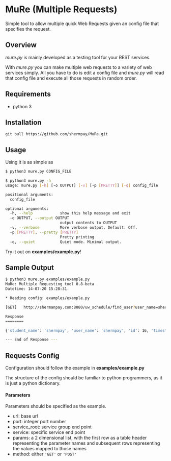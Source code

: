 # MuRe (Multiple Requests) #
Simple tool to allow multiple quick Web Requests given an config file that specifies the request.

## Overview ##
*mure.py* is mainly developed as a testing tool for your REST services.  

With *mure.py* you can make multiple web requests to a variety of web services simply.
All you have to do is edit a config file and *mure.py* will read that config file and execute all those
requests in random order.  

## Requirements ##
* python 3

## Installation ##
`git pull https://github.com/shermpay/MuRe.git`

## Usage ##
Using it is as simple as
```bash
$ python3 mure.py CONFIG_FILE
```
```bash
$ python3 mure.py -h
usage: mure.py [-h] [-o OUTPUT] [-v] [-p [PRETTY]] [-q] config_file

positional arguments:
  config_file

optional arguments:
  -h, --help            show this help message and exit
  -o OUTPUT, --output OUTPUT
                        output contents to OUTPUT
  -v, --verbose         More verbose output. Default: Off.
  -p [PRETTY], --pretty [PRETTY]
                        Pretty printing
  -q, --quiet           Quiet mode. Minimal output.
```

Try it out on **examples/example.py**!

## Sample Output ##
```bash
$ python3 mure.py examples/example.py 
MuRe: Multiple Requesting tool 0.8-beta
Datetime: 14-07-20 15:28:31.

* Reading config: examples/example.py

[GET]   http://shermanpay.com:8080/uw_schedule/find_user?user_name=shermpay&

Response
========

{'student_name': 'shermpay', 'user_name': 'shermpay', 'id': 16, 'timestamp': '2014-04-03T22:38:29'}

--- End of Response ---
```

## Requests Config ##
Configuration should follow the example in **examples/example.py**

The structure of the config should be familiar to python programmers, as it is just a python dictionary.

#### Parameters ####
Parameters should be specified as the example. 

* url: base url
* port: integer port number
* service_root: service group end point
* service: specific service end point
* params: a 2 dimensional list, with the first row as a table header representing the parameter names and subsequent rows representing the values mapped to those names
* method: either `'GET'` or `'POST'`


